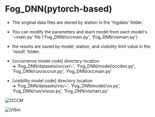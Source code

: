 # Fog_DNN(pytorch-based)

- The original data files are stored by station in the 'fogdata' folder.

- You can modify the parameters and learn model from each model's '~main.py' file ('Fog_DNN/occmain.py', 'Fog_DNN/vismain.py')

- the results are saved by model, station, and visibility limit value in the 'result' folder.

- [occurrence model code] directory location <br>
➔ 'Fog_DNN/datasets/occur/~', 'Fog_DNN/model/occdnn.py', 'Fog_DNN/run/occrun.py', 'Fog_DNN/occmain.py'

- [visibility model code] directory location <br>
➔ 'Fog_DNN/datasets/vis/~', 'Fog_DNN/model/vis.py', 'Fog_DNN/run/visrun.py', 'Fog_DNN/vismain.py'

![OCCM](https://user-images.githubusercontent.com/49590432/131450714-138800b2-6f84-44b5-a52d-8ac95d8226a7.png)



![VISm](https://user-images.githubusercontent.com/49590432/131450717-c4170bea-45c8-4e44-b9e5-62e21d542146.png)


